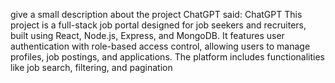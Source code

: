 give a small description about the project
ChatGPT said:
ChatGPT
This project is a full-stack job portal designed for job seekers and recruiters, built using React, Node.js, Express, and MongoDB. It features user authentication with role-based access control, allowing users to manage profiles, job postings, and applications. The platform includes functionalities like job search, filtering, and pagination
